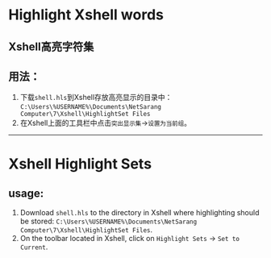 # Highlight Xshell words

## Xshell高亮字符集

## 用法：
1. 下载`shell.hls`到Xshell存放高亮显示的目录中：`C:\Users\%USERNAME%\Documents\NetSarang Computer\7\Xshell\HighlightSet Files`
2. 在Xshell上面的工具栏中点击`突出显示集`->`设置为当前组`。


---

# Xshell Highlight Sets
## usage:

1. Download `shell.hls` to the directory in Xshell where highlighting should be stored: `C:\Users\%USERNAME%\Documents\NetSarang Computer\7\Xshell\HighlightSet Files`.
2. On the toolbar located in Xshell, click on `Highlight Sets` -> `Set to Current`.
